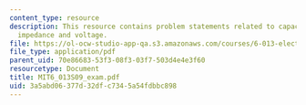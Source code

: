```yaml
---
content_type: resource
description: This resource contains problem statements related to capacitance, conductance,
  impedance and voltage.
file: https://ol-ocw-studio-app-qa.s3.amazonaws.com/courses/6-013-electromagnetics-and-applications-spring-2009/3a5abd06377d32dfc7345a54fdbbc898_MIT6_013S09_exam.pdf
file_type: application/pdf
parent_uid: 70e86683-53f3-08f3-03f7-503d4e4e3f60
resourcetype: Document
title: MIT6_013S09_exam.pdf
uid: 3a5abd06-377d-32df-c734-5a54fdbbc898
---
```

